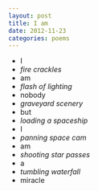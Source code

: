 ```yaml
---
layout: post
title: I am
date: 2012-11-23
categories: poems
---
```

- I
- *fire crackles*
- am
- *flash of lighting*
- nobody
- *graveyard scenery*
- but
- *loading a spaceship*
- I
- *panning space cam*
- am
- *shooting star passes*
- a
- *tumbling waterfall*
- miracle
